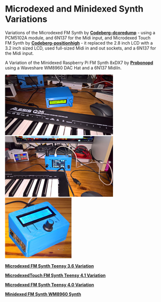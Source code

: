 # Microdexed and Minidexed Synth Variations

Variations of the Microdexed FM Synth by [**Codeberg-dcoredump**](https://codeberg.org/dcoredump/MicroDexed) - using a PCM5102A module, and 6N137 for the Midi input, and Microdexed Touch FM Synth by [**Codeberg-positionhigh**](https://codeberg.org/positionhigh/MicroDexed-touch) - it replaced the 2.8 inch LCD with a 3.2 inch sized LCD, used full-sized Midi in and out sockets, and a 6N137 for the Midi input.

A Variation of the Minidexed Raspberry Pi FM Synth 8xDX7 by [**Probonopd**](https://github.com/probonopd/MiniDexed) using a Waveshare WM8960 DAC Hat and a 6N137 MidiIn.
 
<p align="left">
<img src="images/md1.jpg" height="200" /> 
<img src="images/mdt1.jpg" height="200" /> 
<img src="images/minid12.jpg" height="200" />   
</p>

[**Microdexed FM Synth Teensy 3.6 Variation**](Microdexed1)

[**MicrodexedTouch FM Synth Teensy 4.1 Variation**](Microdexed2)

[**Microdexed FM Synth Teensy 4.0 Variation**](Microdexed3)

[**Minidexed FM Synth WM8960 Synth**](Minidexed1)
